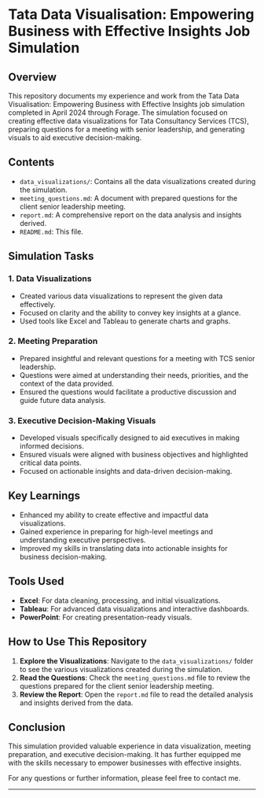 # Tata Data Visualisation: Empowering Business with Effective Insights Job Simulation

## Overview

This repository documents my experience and work from the Tata Data Visualisation: Empowering Business with Effective Insights job simulation completed in April 2024 through Forage. The simulation focused on creating effective data visualizations for Tata Consultancy Services (TCS), preparing questions for a meeting with senior leadership, and generating visuals to aid executive decision-making.

## Contents

- `data_visualizations/`: Contains all the data visualizations created during the simulation.
- `meeting_questions.md`: A document with prepared questions for the client senior leadership meeting.
- `report.md`: A comprehensive report on the data analysis and insights derived.
- `README.md`: This file.

## Simulation Tasks

### 1. Data Visualizations

- Created various data visualizations to represent the given data effectively.
- Focused on clarity and the ability to convey key insights at a glance.
- Used tools like Excel and Tableau to generate charts and graphs.

### 2. Meeting Preparation

- Prepared insightful and relevant questions for a meeting with TCS senior leadership.
- Questions were aimed at understanding their needs, priorities, and the context of the data provided.
- Ensured the questions would facilitate a productive discussion and guide future data analysis.

### 3. Executive Decision-Making Visuals

- Developed visuals specifically designed to aid executives in making informed decisions.
- Ensured visuals were aligned with business objectives and highlighted critical data points.
- Focused on actionable insights and data-driven decision-making.

## Key Learnings

- Enhanced my ability to create effective and impactful data visualizations.
- Gained experience in preparing for high-level meetings and understanding executive perspectives.
- Improved my skills in translating data into actionable insights for business decision-making.

## Tools Used

- **Excel**: For data cleaning, processing, and initial visualizations.
- **Tableau**: For advanced data visualizations and interactive dashboards.
- **PowerPoint**: For creating presentation-ready visuals.

## How to Use This Repository

1. **Explore the Visualizations**: Navigate to the `data_visualizations/` folder to see the various visualizations created during the simulation.
2. **Read the Questions**: Check the `meeting_questions.md` file to review the questions prepared for the client senior leadership meeting.
3. **Review the Report**: Open the `report.md` file to read the detailed analysis and insights derived from the data.

## Conclusion

This simulation provided valuable experience in data visualization, meeting preparation, and executive decision-making. It has further equipped me with the skills necessary to empower businesses with effective insights.

For any questions or further information, please feel free to contact me.

---
